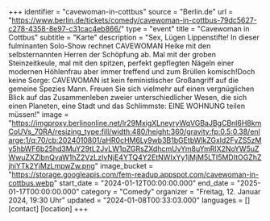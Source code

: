 +++
identifier = "cavewoman-in-cottbus"
source = "Berlin.de"
url = "https://www.berlin.de/tickets/comedy/cavewoman-in-cottbus-79dc5627-c278-4358-8e97-c31cac4eb866/"
type = "event"
title = "Cavewoman in Cottbus"
subtitle = "Karte"
description = "Sex, Lügen  Lippenstifte! In dieser fulminanten Solo-Show rechnet CAVEWOMAN Heike mit den selbsternannten Herren der Schöpfung ab. Mal mit der groben Steinzeitkeule, mal mit den spitzen, perfekt gepflegten Nägeln einer modernen Höhlenfrau aber immer treffend und zum Brüllen komisch!Doch keine Sorge: CAVEWOMAN ist kein feministischer Großangriff auf die gemeine Spezies Mann. Freuen Sie sich vielmehr auf einen vergnüglichen Blick auf das Zusammenleben zweier unterschiedlicher Wesen, die sich einen Planeten, eine Stadt und das Schlimmste: EINE WOHNUNG teilen müssen!"
image = "https://imgproxy.berlinonline.net/lr29MxigXLneyryWqVGBaJBgCBnl6H8kmCoUVs_70RA/resizing_type:fill/width:480/height:360/gravity:fp:0.5:0.38/enlarge:1/q:70/cb:2024010801/aHR0cHM6Ly9wb3B1bGEtbWlkZGxld2FyZS5zMy5hbWF6b25hd3MuY29tL2JvLW1pZGRsZXdhcmUvYm8uYmRlX2NoYW5uZWwuZXZlbnQvaW1hZ2VzLzIvNjE4YTQ4Y2EtNWIxYy1jMjM5LTI5MDItOGZhZjhiYTk2YjMzLmpwZw.png"
image_bucket = "https://storage.googleapis.com/fem-readup.appspot.com/cavewoman-in-cottbus.webp"
start_date = "2024-01-12T00:00:00.000"
end_date = "2025-01-17T00:00:00.000"
category = "Comedy"
organizer = "Freitag, 12. Januar 2024, 19:30 Uhr"
updated = "2024-01-08T00:33:03.000"
languages = []
[contact]
[location]
+++
